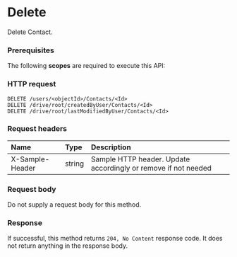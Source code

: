 # Delete

Delete Contact.
### Prerequisites
The following **scopes** are required to execute this API: 
### HTTP request
<!-- { "blockType": "ignored" } -->
```http
DELETE /users/<objectId>/Contacts/<Id>
DELETE /drive/root/createdByUser/Contacts/<Id>
DELETE /drive/root/lastModifiedByUser/Contacts/<Id>

```
### Request headers
| Name       | Type | Description|
|:---------------|:--------|:----------|
| X-Sample-Header  | string  | Sample HTTP header. Update accordingly or remove if not needed|

### Request body
Do not supply a request body for this method.


### Response
If successful, this method returns `204, No Content` response code. It does not return anything in the response body.


<!-- uuid: dd2ab053-1358-4714-9305-5cf1f0357bcf
2015-10-19 09:02:11 UTC -->
<!-- {
  "type": "#page.annotation",
  "description": "Delete",
  "keywords": "",
  "section": "documentation",
  "tocPath": ""
}-->